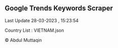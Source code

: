 

## Google Trends Keywords Scraper 
 
Last Update 28-03-2023 , 15:23:54

Country List :
VIETNAM.json



© Abdul Muttaqin 
